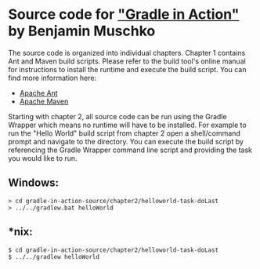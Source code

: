 # Source code for ["Gradle in Action"](http://www.manning.com/muschko/) by Benjamin Muschko

The source code is organized into individual chapters. Chapter 1 contains Ant and Maven build scripts. Please refer to the build tool's online manual for instructions to install the runtime and execute the build script. You can find more information here:

* [Apache Ant](http://ant.apache.org/)
* [Apache Maven](http://maven.apache.org/)

Starting with chapter 2, all source code can be run using the Gradle Wrapper which means no runtime will have to be installed. For example to run the "Hello World" build script from chapter 2 open a shell/command prompt and navigate to the directory. You can execute the build script by referencing the Gradle Wrapper command line script and providing the task you would like to run.

## Windows:

    > cd gradle-in-action-source/chapter2/helloworld-task-doLast
    > ../../gradlew.bat helloWorld

## *nix:

    $ cd gradle-in-action-source/chapter2/helloworld-task-doLast 
    $ ../../gradlew helloWorld